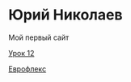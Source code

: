 

# Юрий Николаев
Мой первый сайт

[Урок 12](https://yuriynikolaev.github.io/lesson_12/ "Моя готовая домашка")

[Еврофлекс](https://yuriynikolaev.github.io/euroflex/ "Лендос Еврофлекс")
